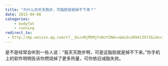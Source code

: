 ```yaml
---
title: "为什么你天天跑步，可脂肪就是掉不下来？"
date: 2015-04-08
categories:
    - bodyfat
    - running
redirect_to:
 - http://mp.weixin.qq.com/s?__biz=MjM5MjYxNzY2NA==&mid=209413972&idx=1&sn=a6f04ac94ecb3bbb7c0e3540a7b3205f&scene=1&key=b2574200810f04e8e7541f58734dc41dace66cdafa24a667220c77ded01a52985b70a33105fa602263b416d8e62761d9&ascene=0&uin=NTI1OTI4MDU1&devicetype=iMac+MacBookPro5%2C5+OSX+OSX+10.10.2+build(14C1514)&version=11020012&pass_ticket=17gckPxhQpsXqI01BOL4B6RQZU4AQ9iqBLOWluM1ttFpYwSQds0k%2FxMjVrg2iuJ%2B
---
```


是不是经常会听到一些人说：“我天天跑步啊，可是这脂肪就是掉不下来。”你手机上的软件明明告诉你燃烧掉了更多热量，可你依旧减脂失败。
